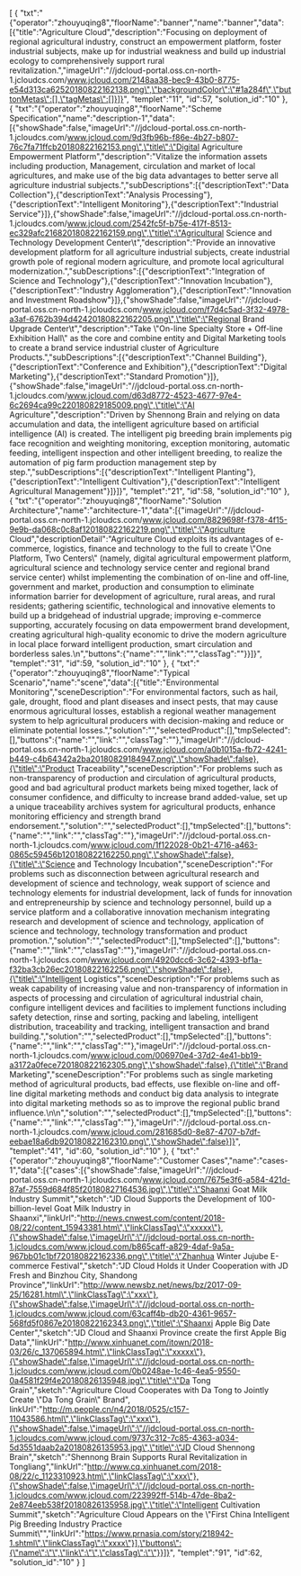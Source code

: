 [
	{
		"txt":"{\"operator\":\"zhouyuqing8\",\"floorName\":\"banner\",\"name\":\"banner\",\"data\":[{\"title\":\"Agriculture Cloud\",\"description\":\"Focusing on deployment of regional agricultural industry, construct an empowerment platform, foster industrial subjects, make up for industrial weakness and build up industrial ecology to comprehensively support rural revitalization.\",\"imageUrl\":\"//jdcloud-portal.oss.cn-north-1.jcloudcs.com/www.jcloud.com/2148aa38-bec9-43b0-8775-e54d313ca62520180822162138.png\",\"backgroundColor\":\"#1a284f\",\"buttonMetas\":[],\"tagMetas\":[]}]}",
		"templet":"11",
		"id":57,
		"solution_id":"10"
	},
	{
		"txt":"{\"operator\":\"zhouyuqing8\",\"floorName\":\"Scheme Specification\",\"name\":\"description-1\",\"data\":[{\"showShade\":false,\"imageUrl\":\"//jdcloud-portal.oss.cn-north-1.jcloudcs.com/www.jcloud.com/9d3fb96b-f86e-4b27-b807-76c7fa71ffcb20180822162153.png\",\"title\":\"Digital Agriculture Empowerment Platform\",\"description\":\"Vitalize the information assets including production, Management, circulation and market of local agricultures, and make use of the big data advantages to better serve all agriculture industrial subjects.\",\"subDescriptions\":[{\"descriptionText\":\"Data Collection\"},{\"descriptionText\":\"Analysis Processing\"},{\"descriptionText\":\"Intelligent Monitoring\"},{\"descriptionText\":\"Industrial Service\"}]},{\"showShade\":false,\"imageUrl\":\"//jdcloud-portal.oss.cn-north-1.jcloudcs.com/www.jcloud.com/2542fc5f-b75e-417f-8513-ec329afc216820180822162159.png\",\"title\":\"Agricultural Science and Technology Development Center\t\",\"description\":\"Provide an innovative development platform for all agriculture industrial subjects, create industrial growth pole of regional modern agriculture, and promote local agricultural modernization.\",\"subDescriptions\":[{\"descriptionText\":\"Integration of Science and Technology\"},{\"descriptionText\":\"Innovation Incubation\"},{\"descriptionText\":\"Industry Agglomeration\"},{\"descriptionText\":\"Innovation and Investment Roadshow\"}]},{\"showShade\":false,\"imageUrl\":\"//jdcloud-portal.oss.cn-north-1.jcloudcs.com/www.jcloud.com/f7d4c5ad-3f32-4978-a3af-6762b394d42420180822162205.png\",\"title\":\"Regional Brand Upgrade Center\t\",\"description\":\"Take \\\"On-line Specialty Store + Off-line Exhibition Hall\\\" as the core and combine entity and Digital Marketing tools to create a brand service industrial cluster of Agriculture Products.\",\"subDescriptions\":[{\"descriptionText\":\"Channel Building\"},{\"descriptionText\":\"Conference and Exhibition\"},{\"descriptionText\":\"Digital Marketing\"},{\"descriptionText\":\"Standard Promotion\"}]},{\"showShade\":false,\"imageUrl\":\"//jdcloud-portal.oss.cn-north-1.jcloudcs.com/www.jcloud.com/d63d8772-4523-4677-97e4-6c2694ca99c220180829185009.png\",\"title\":\"AI Agriculture\",\"description\":\"Driven by Shennong Brain and relying on data accumulation and data, the intelligent agriculture based on artificial intelligence (AI) is created. The intelligent pig breeding brain implements pig face recognition and weighting monitoring, exception monitoring, automatic feeding, intelligent inspection and other intelligent breeding, to realize the automation of pig farm production management step by step.\",\"subDescriptions\":[{\"descriptionText\":\"Intelligent Planting\"},{\"descriptionText\":\"Intelligent Cultivation\"},{\"descriptionText\":\"Intelligent Agricultural Management\"}]}]}",
		"templet":"21",
		"id":58,
		"solution_id":"10"
	},
	{
		"txt":"{\"operator\":\"zhouyuqing8\",\"floorName\":\"Solution Architecture\",\"name\":\"architecture-1\",\"data\":[{\"imageUrl\":\"//jdcloud-portal.oss.cn-north-1.jcloudcs.com/www.jcloud.com/8829698f-f378-4f15-9e9b-da068c0c8af120180822162219.png\",\"title\":\"Agriculture Cloud\",\"descriptionDetail\":\"Agriculture Cloud exploits its advantages of e-commerce, logistics, finance and technology to the full to create \\\"One Platform, Two Centers\\\" (namely, digital agricultural empowerment platform, agricultural science and technology service center and regional brand service center) whilst implementing the combination of on-line and off-line, government and market, production and consumption to eliminate information barrier for development of agriculture, rural areas, and rural residents; gathering scientific, technological and innovative elements to build up a bridgehead of industrial upgrade; improving e-commerce supporting, accurately focusing on data empowerment brand development, creating agricultural high-quality economic to drive the modern agriculture in local place forward intelligent production, smart circulation and borderless sales.\\n\",\"buttons\":{\"name\":\"\",\"link\":\"\",\"classTag\":\"\"}}]}",
		"templet":"31",
		"id":59,
		"solution_id":"10"
	},
	{
		"txt":"{\"operator\":\"zhouyuqing8\",\"floorName\":\"Typical Scenario\",\"name\":\"scene\",\"data\":[{\"title\":\"Environmental Monitoring\",\"sceneDescription\":\"For environmental factors, such as hail, gale, drought, flood and plant diseases and insect pests, that may cause enormous agricultural losses, establish a regional weather management system to help agricultural producers with decision-making and reduce or eliminate potential losses.\",\"solution\":\"\",\"selectedProduct\":[],\"tmpSelected\":[],\"buttons\":{\"name\":\"\",\"link\":\"\",\"classTag\":\"\"},\"imageUrl\":\"//jdcloud-portal.oss.cn-north-1.jcloudcs.com/www.jcloud.com/a0b1015a-fb72-4241-b449-c4b64342a2ba20180829184947.png\",\"showShade\":false},{\"title\":\"Product Traceability\",\"sceneDescription\":\"For problems such as non-transparency of production and circulation of agricultural products, good and bad agricultural product markets being mixed together, lack of consumer confidence, and difficulty to increase brand added-value, set up a unique traceability archives system for agricultural products, enhance monitoring efficiency and strength brand endorsement.\",\"solution\":\"\",\"selectedProduct\":[],\"tmpSelected\":[],\"buttons\":{\"name\":\"\",\"link\":\"\",\"classTag\":\"\"},\"imageUrl\":\"//jdcloud-portal.oss.cn-north-1.jcloudcs.com/www.jcloud.com/1f122028-0b21-4716-a463-0865c59456b120180822162250.png\",\"showShade\":false},{\"title\":\"Science and Technology Incubation\",\"sceneDescription\":\"For problems such as disconnection between agricultural research and development of science and technology, weak support of science and technology elements for industrial development, lack of funds for innovation and entrepreneurship by science and technology personnel, build up a service platform and a collaborative innovation mechanism integrating research and development of science and technology, application of science and technology, technology transformation and product promotion.\",\"solution\":\"\",\"selectedProduct\":[],\"tmpSelected\":[],\"buttons\":{\"name\":\"\",\"link\":\"\",\"classTag\":\"\"},\"imageUrl\":\"//jdcloud-portal.oss.cn-north-1.jcloudcs.com/www.jcloud.com/4920dcc6-3c62-4393-bf1a-f32ba3cb26ec20180822162256.png\",\"showShade\":false},{\"title\":\"Intelligent Logistics\",\"sceneDescription\":\"For problems such as weak capability of increasing value and non-transparency of information in aspects of processing and circulation of agricultural industrial chain, configure intelligent devices and facilities to implement functions including safety detection, rinse and sorting, packing and labeling, intelligent distribution, traceability and tracking, intelligent transaction and brand building.\",\"solution\":\"\",\"selectedProduct\":[],\"tmpSelected\":[],\"buttons\":{\"name\":\"\",\"link\":\"\",\"classTag\":\"\"},\"imageUrl\":\"//jdcloud-portal.oss.cn-north-1.jcloudcs.com/www.jcloud.com/006970e4-37d2-4e41-bb19-a3172a0fece720180822162305.png\",\"showShade\":false},{\"title\":\"Brand Marketing\",\"sceneDescription\":\"For problems such as single marketing method of agricultural products, bad effects, use flexible on-line and off-line digital marketing methods and conduct big data analysis to integrate into digital marketing methods so as to improve the regional public brand influence.\n\n\",\"solution\":\"\",\"selectedProduct\":[],\"tmpSelected\":[],\"buttons\":{\"name\":\"\",\"link\":\"\",\"classTag\":\"\"},\"imageUrl\":\"//jdcloud-portal.oss.cn-north-1.jcloudcs.com/www.jcloud.com/281685d0-8e87-4707-b7df-eebae18a6db920180822162310.png\",\"showShade\":false}]}",
		"templet":"41",
		"id":60,
		"solution_id":"10"
	},
	{
		"txt":"{\"operator\":\"zhouyuqing8\",\"floorName\":\"Customer Cases\",\"name\":\"cases-1\",\"data\":[{\"cases\":[{\"showShade\":false,\"imageUrl\":\"//jdcloud-portal.oss.cn-north-1.jcloudcs.com/www.jcloud.com/7675e3f6-a584-421d-87af-7559d684f85f20180827164536.jpg\",\"title\":\"Shaanxi Goat Milk Industry Summit\",\"sketch\":\"JD Cloud Supports the Development of 100-billion-level Goat Milk Industry in Shaanxi\",\"linkUrl\":\"http://news.cnwest.com/content/2018-08/22/content_15943381.htm\",\"linkClassTag\":\"xxxxx\"},{\"showShade\":false,\"imageUrl\":\"//jdcloud-portal.oss.cn-north-1.jcloudcs.com/www.jcloud.com/b865caff-a829-4daf-9a5a-967bb01c1bf720180822162336.png\",\"title\":\"Zhanhua Winter Jujube E-commerce Festival\",\"sketch\":\"JD Cloud Holds it Under Cooperation with JD Fresh and Binzhou City, Shandong Province\",\"linkUrl\":\"http://www.newsbz.net/news/bz/2017-09-25/16281.html\",\"linkClassTag\":\"xxx\"},{\"showShade\":false,\"imageUrl\":\"//jdcloud-portal.oss.cn-north-1.jcloudcs.com/www.jcloud.com/63caff4b-db20-4361-9657-568fd5f0867e20180822162343.png\",\"title\":\"Shaanxi Apple Big Date Center\",\"sketch\":\"JD Cloud and Shaanxi Province create the first Apple Big Data\",\"linkUrl\":\"http://www.xinhuanet.com/itown/2018-03/26/c_137065894.htm\",\"linkClassTag\":\"xxxxx\"},{\"showShade\":false,\"imageUrl\":\"//jdcloud-portal.oss.cn-north-1.jcloudcs.com/www.jcloud.com/0b0248ae-1c46-4ea5-9550-0a4581f29f4e20180826135948.jpg\",\"title\":\"Da Tong Grain\",\"sketch\":\"Agriculture Cloud Cooperates with Da Tong to Jointly Create \\\"Da Tong Grain\\\" Brand\", linkUrl\":\"http://m.people.cn/n4/2018/0525/c157-11043586.html\",\"linkClassTag\":\"xxx\"},{\"showShade\":false,\"imageUrl\":\"//jdcloud-portal.oss.cn-north-1.jcloudcs.com/www.jcloud.com/9737c312-7c85-4363-a034-5d3551daab2a20180826135953.jpg\",\"title\":\"JD Cloud Shennong Brain\",\"sketch\":\"Shennong Brain Supports Rural Revitalization in Tongliang\",\"linkUrl\":\"http://www.cq.xinhuanet.com/2018-08/22/c_1123310923.htm\",\"linkClassTag\":\"xxx\"},{\"showShade\":false,\"imageUrl\":\"//jdcloud-portal.oss.cn-north-1.jcloudcs.com/www.jcloud.com/223992ff-514b-47de-8ba2-2e874eeb538f20180826135958.jpg\",\"title\":\"Intelligent Cultivation Summit\",\"sketch\":\"Agriculture Cloud Appears on the \\\"First China Intelligent Pig Breeding Industry Practice Summit\\\"\",\"linkUrl\":\"https://www.prnasia.com/story/218942-1.shtml\",\"linkClassTag\":\"xxxx\"}],\"buttons\":{\"name\":\"\",\"link\":\"\",\"classTag\":\"\"}}]}",
		"templet":"91",
		"id":62,
		"solution_id":"10"
	}
]